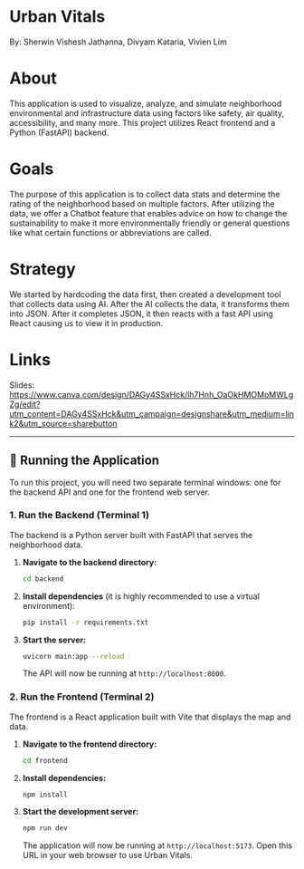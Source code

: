 

# Urban Vitals
By: Sherwin Vishesh Jathanna, Divyam Kataria, Vivien Lim

# About
This application is used to visualize, analyze, and simulate neighborhood environmental and infrastructure data using factors like safety, air quality, accessibility, and many more.
This project utilizes React frontend and a Python (FastAPI) backend.

# Goals
The purpose of this application is to collect data stats and determine the rating of the neighborhood based on multiple factors. After utilizing the data, we offer a Chatbot feature that enables advice on how to change the sustainability to make it more environmentally friendly or general questions like what certain functions or abbreviations are called.

# Strategy
We started by hardcoding the data first, then created a development tool that collects data using AI. After the AI collects the data, it transforms them into JSON. After it completes JSON, it then reacts with a fast API using React causing us to view it in production.

# Links
Slides: https://www.canva.com/design/DAGy4SSxHck/lh7Hnh_OaOkHMOMoMWLgZg/edit?utm_content=DAGy4SSxHck&utm_campaign=designshare&utm_medium=link2&utm_source=sharebutton

-----

## 🚀 Running the Application

To run this project, you will need two separate terminal windows: one for the backend API and one for the frontend web server.

### 1\. Run the Backend (Terminal 1)

The backend is a Python server built with FastAPI that serves the neighborhood data.

1.  **Navigate to the backend directory:**

    ```bash
    cd backend
    ```

2.  **Install dependencies** (it is highly recommended to use a virtual environment):

    ```bash
    pip install -r requirements.txt
    ```

3.  **Start the server:**

    ```bash
    uvicorn main:app --reload
    ```

    The API will now be running at `http://localhost:8000`.

### 2\. Run the Frontend (Terminal 2)

The frontend is a React application built with Vite that displays the map and data.

1.  **Navigate to the frontend directory:**

    ```bash
    cd frontend
    ```

2.  **Install dependencies:**

    ```bash
    npm install
    ```

3.  **Start the development server:**

    ```bash
    npm run dev
    ```

    The application will now be running at `http://localhost:5173`. Open this URL in your web browser to use Urban Vitals.